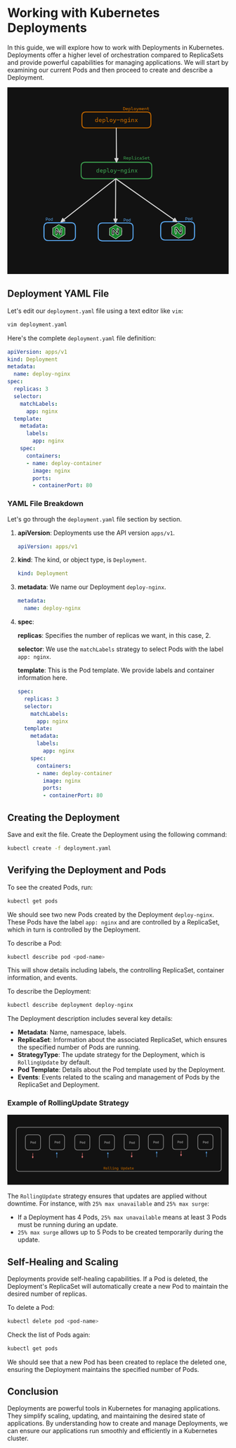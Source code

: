 # Working with Kubernetes Deployments

In this guide, we will explore how to work with Deployments in Kubernetes. Deployments offer a higher level of orchestration compared to ReplicaSets and provide powerful capabilities for managing applications. We will start by examining our current Pods and then proceed to create and describe a Deployment.

![alt text](image.png)

##  Deployment YAML File

Let's edit our `deployment.yaml` file using a text editor like `vim`:

```sh
vim deployment.yaml
```

Here's the complete `deployment.yaml` file definition:

```yaml
apiVersion: apps/v1
kind: Deployment
metadata:
  name: deploy-nginx
spec:
  replicas: 3
  selector:
    matchLabels:
      app: nginx
  template:
    metadata:
      labels:
        app: nginx
    spec:
      containers:
      - name: deploy-container
        image: nginx
        ports:
        - containerPort: 80
```

### YAML File Breakdown


Let's go through the `deployment.yaml` file section by section.

1. **apiVersion**:
    Deployments use the API version `apps/v1`.

    ```yaml
    apiVersion: apps/v1
    ```

2. **kind**:
    The kind, or object type, is `Deployment`.

    ```yaml
    kind: Deployment
    ```

3. **metadata**:
    We name our Deployment `deploy-nginx`.

    ```yaml
    metadata:
      name: deploy-nginx
    ```

4. **spec**:
    
    **replicas**: Specifies the number of replicas we want, in this case, 2.
    
    **selector**: We use the `matchLabels` strategy to select Pods with the label `app: nginx`.

    **template**: This is the Pod template. We provide labels and container information here.

    ```yaml
    spec:
      replicas: 3
      selector:
        matchLabels:
          app: nginx
      template:
        metadata:
          labels:
            app: nginx
        spec:
          containers:
          - name: deploy-container
            image: nginx
            ports:
            - containerPort: 80
    ```

## Creating the Deployment

Save and exit the file. Create the Deployment using the following command:

```sh
kubectl create -f deployment.yaml
```

## Verifying the Deployment and Pods

To see the created Pods, run:

```sh
kubectl get pods
```

We should see two new Pods created by the Deployment `deploy-nginx`. These Pods have the label `app: nginx` and are controlled by a ReplicaSet, which in turn is controlled by the Deployment.

To describe a Pod:

```sh
kubectl describe pod <pod-name>
```

This will show details including labels, the controlling ReplicaSet, container information, and events.


To describe the Deployment:

```sh
kubectl describe deployment deploy-nginx
```

The Deployment description includes several key details:

- **Metadata**: Name, namespace, labels.
- **ReplicaSet**: Information about the associated ReplicaSet, which ensures the specified number of Pods are running.
- **StrategyType**: The update strategy for the Deployment, which is `RollingUpdate` by default.
- **Pod Template**: Details about the Pod template used by the Deployment.
- **Events**: Events related to the scaling and management of Pods by the ReplicaSet and Deployment.

### Example of RollingUpdate Strategy

![alt text](image-1.png)

The `RollingUpdate` strategy ensures that updates are applied without downtime. For instance, with `25% max unavailable` and `25% max surge`:

- If a Deployment has 4 Pods, `25% max unavailable` means at least 3 Pods must be running during an update.
- `25% max surge` allows up to 5 Pods to be created temporarily during the update.

## Self-Healing and Scaling

Deployments provide self-healing capabilities. If a Pod is deleted, the Deployment's ReplicaSet will automatically create a new Pod to maintain the desired number of replicas.

To delete a Pod:

```sh
kubectl delete pod <pod-name>
```

Check the list of Pods again:

```sh
kubectl get pods
```

We should see that a new Pod has been created to replace the deleted one, ensuring the Deployment maintains the specified number of Pods.

## Conclusion

Deployments are powerful tools in Kubernetes for managing applications. They simplify scaling, updating, and maintaining the desired state of applications. By understanding how to create and manage Deployments, we can ensure our applications run smoothly and efficiently in a Kubernetes cluster.